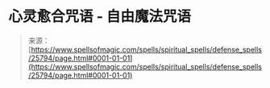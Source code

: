 <!--yml

category: 未分类

date: 2024-06-12 19:12:57

-->

# 心灵愈合咒语 - 自由魔法咒语

> 来源：[https://www.spellsofmagic.com/spells/spiritual_spells/defense_spells/25794/page.html#0001-01-01](https://www.spellsofmagic.com/spells/spiritual_spells/defense_spells/25794/page.html#0001-01-01)
